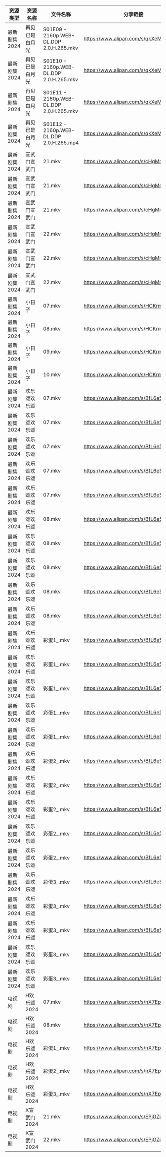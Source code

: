 | 资源类型     | 资源名称     | 文件名称                                    | 分享链接                                 | 更新时间                |
| -------- | -------- | --------------------------------------- | ------------------------------------ | ------------------- |
| 最新剧集2024 | 再见已是白月光  | S01E09 - 2160p.WEB-DL.DDP 2.0.H.265.mkv | https://www.alipan.com/s/qkXeMVSwhU3 | 2024-03-18 00:07:56 |
| 最新剧集2024 | 再见已是白月光  | S01E10 - 2160p.WEB-DL.DDP 2.0.H.265.mkv | https://www.alipan.com/s/qkXeMVSwhU3 | 2024-03-18 00:07:56 |
| 最新剧集2024 | 再见已是白月光  | S01E11 - 2160p.WEB-DL.DDP 2.0.H.265.mkv | https://www.alipan.com/s/qkXeMVSwhU3 | 2024-03-18 00:07:56 |
| 最新剧集2024 | 再见已是白月光  | S01E12 - 2160p.WEB-DL.DDP 2.0.H.265.mp4 | https://www.alipan.com/s/qkXeMVSwhU3 | 2024-03-18 00:07:55 |
| 最新剧集2024 | 宣武门宣武门   | 21.mkv                                  | https://www.alipan.com/s/cHgMm91UCwf | 2024-03-18 00:07:20 |
| 最新剧集2024 | 宣武门宣武门   | 21.mkv                                  | https://www.alipan.com/s/cHgMm91UCwf | 2024-03-18 00:08:24 |
| 最新剧集2024 | 宣武门宣武门   | 21.mkv                                  | https://www.alipan.com/s/cHgMm91UCwf | 2024-03-18 00:09:03 |
| 最新剧集2024 | 宣武门宣武门   | 22.mkv                                  | https://www.alipan.com/s/cHgMm91UCwf | 2024-03-18 00:07:20 |
| 最新剧集2024 | 宣武门宣武门   | 22.mkv                                  | https://www.alipan.com/s/cHgMm91UCwf | 2024-03-18 00:08:24 |
| 最新剧集2024 | 宣武门宣武门   | 22.mkv                                  | https://www.alipan.com/s/cHgMm91UCwf | 2024-03-18 00:09:02 |
| 最新剧集2024 | 小日子      | 07.mkv                                  | https://www.alipan.com/s/HCKrmZHL4Xb | 2024-03-18 00:07:59 |
| 最新剧集2024 | 小日子      | 08.mkv                                  | https://www.alipan.com/s/HCKrmZHL4Xb | 2024-03-18 00:07:59 |
| 最新剧集2024 | 小日子      | 09.mkv                                  | https://www.alipan.com/s/HCKrmZHL4Xb | 2024-03-18 00:07:58 |
| 最新剧集2024 | 小日子      | 10.mkv                                  | https://www.alipan.com/s/HCKrmZHL4Xb | 2024-03-18 00:07:58 |
| 最新剧集2024 | 欢乐颂欢乐颂   | 07.mkv                                  | https://www.alipan.com/s/BfL6e5wsSZs | 2024-03-18 00:07:38 |
| 最新剧集2024 | 欢乐颂欢乐颂   | 07.mkv                                  | https://www.alipan.com/s/BfL6e5wsSZs | 2024-03-18 00:08:02 |
| 最新剧集2024 | 欢乐颂欢乐颂   | 07.mkv                                  | https://www.alipan.com/s/BfL6e5wsSZs | 2024-03-18 00:08:32 |
| 最新剧集2024 | 欢乐颂欢乐颂   | 07.mkv                                  | https://www.alipan.com/s/BfL6e5wsSZs | 2024-03-18 00:09:10 |
| 最新剧集2024 | 欢乐颂欢乐颂   | 07.mkv                                  | https://www.alipan.com/s/BfL6e5wsSZs | 2024-03-18 00:09:37 |
| 最新剧集2024 | 欢乐颂欢乐颂   | 08.mkv                                  | https://www.alipan.com/s/BfL6e5wsSZs | 2024-03-18 00:07:37 |
| 最新剧集2024 | 欢乐颂欢乐颂   | 08.mkv                                  | https://www.alipan.com/s/BfL6e5wsSZs | 2024-03-18 00:08:02 |
| 最新剧集2024 | 欢乐颂欢乐颂   | 08.mkv                                  | https://www.alipan.com/s/BfL6e5wsSZs | 2024-03-18 00:08:32 |
| 最新剧集2024 | 欢乐颂欢乐颂   | 08.mkv                                  | https://www.alipan.com/s/BfL6e5wsSZs | 2024-03-18 00:09:10 |
| 最新剧集2024 | 欢乐颂欢乐颂   | 08.mkv                                  | https://www.alipan.com/s/BfL6e5wsSZs | 2024-03-18 00:09:37 |
| 最新剧集2024 | 欢乐颂欢乐颂   | 彩蛋1_.mkv                                | https://www.alipan.com/s/BfL6e5wsSZs | 2024-03-18 00:07:37 |
| 最新剧集2024 | 欢乐颂欢乐颂   | 彩蛋1_.mkv                                | https://www.alipan.com/s/BfL6e5wsSZs | 2024-03-18 00:08:02 |
| 最新剧集2024 | 欢乐颂欢乐颂   | 彩蛋1_.mkv                                | https://www.alipan.com/s/BfL6e5wsSZs | 2024-03-18 00:08:31 |
| 最新剧集2024 | 欢乐颂欢乐颂   | 彩蛋1_.mkv                                | https://www.alipan.com/s/BfL6e5wsSZs | 2024-03-18 00:09:09 |
| 最新剧集2024 | 欢乐颂欢乐颂   | 彩蛋1_.mkv                                | https://www.alipan.com/s/BfL6e5wsSZs | 2024-03-18 00:09:36 |
| 最新剧集2024 | 欢乐颂欢乐颂   | 彩蛋2_.mkv                                | https://www.alipan.com/s/BfL6e5wsSZs | 2024-03-18 00:07:37 |
| 最新剧集2024 | 欢乐颂欢乐颂   | 彩蛋2_.mkv                                | https://www.alipan.com/s/BfL6e5wsSZs | 2024-03-18 00:08:01 |
| 最新剧集2024 | 欢乐颂欢乐颂   | 彩蛋2_.mkv                                | https://www.alipan.com/s/BfL6e5wsSZs | 2024-03-18 00:08:31 |
| 最新剧集2024 | 欢乐颂欢乐颂   | 彩蛋2_.mkv                                | https://www.alipan.com/s/BfL6e5wsSZs | 2024-03-18 00:09:09 |
| 最新剧集2024 | 欢乐颂欢乐颂   | 彩蛋2_.mkv                                | https://www.alipan.com/s/BfL6e5wsSZs | 2024-03-18 00:09:36 |
| 最新剧集2024 | 欢乐颂欢乐颂   | 彩蛋3_.mkv                                | https://www.alipan.com/s/BfL6e5wsSZs | 2024-03-18 00:07:37 |
| 最新剧集2024 | 欢乐颂欢乐颂   | 彩蛋3_.mkv                                | https://www.alipan.com/s/BfL6e5wsSZs | 2024-03-18 00:08:01 |
| 最新剧集2024 | 欢乐颂欢乐颂   | 彩蛋3_.mkv                                | https://www.alipan.com/s/BfL6e5wsSZs | 2024-03-18 00:08:31 |
| 最新剧集2024 | 欢乐颂欢乐颂   | 彩蛋3_.mkv                                | https://www.alipan.com/s/BfL6e5wsSZs | 2024-03-18 00:09:09 |
| 最新剧集2024 | 欢乐颂欢乐颂   | 彩蛋3_.mkv                                | https://www.alipan.com/s/BfL6e5wsSZs | 2024-03-18 00:09:36 |
| 电视剧      | H欢乐颂2024 | 07.mkv                                  | https://www.alipan.com/s/nX7Ep6n3v7t | 2024-03-18 00:05:26 |
| 电视剧      | H欢乐颂2024 | 08.mkv                                  | https://www.alipan.com/s/nX7Ep6n3v7t | 2024-03-18 00:05:26 |
| 电视剧      | H欢乐颂2024 | 彩蛋1_.mkv                                | https://www.alipan.com/s/nX7Ep6n3v7t | 2024-03-18 00:05:25 |
| 电视剧      | H欢乐颂2024 | 彩蛋2_.mkv                                | https://www.alipan.com/s/nX7Ep6n3v7t | 2024-03-18 00:05:25 |
| 电视剧      | H欢乐颂2024 | 彩蛋3_.mkv                                | https://www.alipan.com/s/nX7Ep6n3v7t | 2024-03-18 00:05:25 |
| 电视剧      | X宣武门2024 | 21.mkv                                  | https://www.alipan.com/s/EPjGZid2XD5 | 2024-03-18 00:05:46 |
| 电视剧      | X宣武门2024 | 22.mkv                                  | https://www.alipan.com/s/EPjGZid2XD5 | 2024-03-18 00:05:46 |
